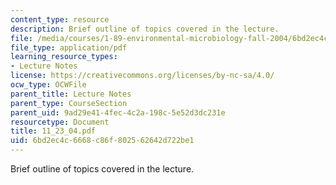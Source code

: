 ```yaml
---
content_type: resource
description: Brief outline of topics covered in the lecture.
file: /media/courses/1-89-environmental-microbiology-fall-2004/6bd2ec4c6668c86f802562642d722be1_11_23_04.pdf
file_type: application/pdf
learning_resource_types:
- Lecture Notes
license: https://creativecommons.org/licenses/by-nc-sa/4.0/
ocw_type: OCWFile
parent_title: Lecture Notes
parent_type: CourseSection
parent_uid: 9ad29e41-4fec-4c2a-198c-5e52d3dc231e
resourcetype: Document
title: 11_23_04.pdf
uid: 6bd2ec4c-6668-c86f-8025-62642d722be1
---
```

Brief outline of topics covered in the lecture.
